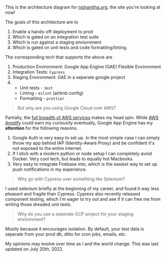This is the architecture diagram for [nishantjha.org](https://nishantjha.org), the site you're looking at now!

The goals of this architecture are to

1. Enable a hands-off deployment to prod
2. Which is gated on an integration test suite
3. Which is run against a staging enviornment
4. Which is gated on unit tests and code formatting/linting.

The corresponding tech that supports the above are

1.  Production Environment: Google App Engine (GAE) Flexible Environment
2.  Integration Tests: `Cypress`
3.  Staging Environment: GAE in a seperate google project
4.  - Unit tests - `Jest`
    - Linting - `eslint` (airbnb config)
    - Formatting - `prettier`

> But why are you using Google Cloud over AWS?

Partially, the [full breadth of AWS services](https://www.youtube.com/watch?v=JIbIYCM48to) makes my head spin. While [AWS Amplify](https://aws.amazon.com/amplify/) could earn my _curiousity_ eventually, Google App Engine has my **attention** for the following reasons.

1. Google Auth is very easy to set up. In the most simple case I can simply throw my app behind IAP (Identity-Aware Proxy) and be confident it's not exposed to the entire internet.
2. If I stick with a modern python or node setup I can completely avoid Docker. Very cool tech, but leads to equally hot Macbooks.
3. Very easy to integrate Firebase into, which is the easiest way to set up push notifications in my experience.

> Why go with Cypress over something like Selenium?

I used selenium briefly at the beginning of my career, and found it way less pleasant and fragile than Cypress. Cypress also recently released component testing, which I'm eager to try out and see if it can free me from writing those dreaded unit tests.

> Why do you use a seperate GCP project for your staging environment?

Mostly because it encourages isolation. By default, your test data is seperate from your prod db, ditto for cron jobs, emails, etc.

My opinions may evolve over time as I and the world change. This was last updated on July 20th, 2022.
